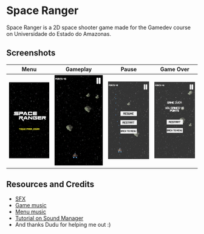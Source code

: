 # Space Ranger

Space Ranger is a 2D space shooter game made for the Gamedev course on Universidade do Estado do Amazonas.

## Screenshots

| Menu                   | Gameplay                   | Pause                   | Game Over                   |
| ---------------------- | -------------------------- | ----------------------- | --------------------------- |
| ![](./images/menu.png) | ![](./images/gameplay.png) | ![](./images/pause.png) | ![](./images/game_over.png) |

## Resources and Credits

- [SFX](https://opengameart.org/content/8-bit-platformer-sfx)
- [Game music](https://opengameart.org/content/fast-level-loop-8-bit-chiptune)
- [Menu music](https://opengameart.org/content/prepare-for-war)
- [Tutorial on Sound Manager](https://www.youtube.com/watch?v=QL29aTa7J5Q)
- And thanks Dudu for helping me out :)
